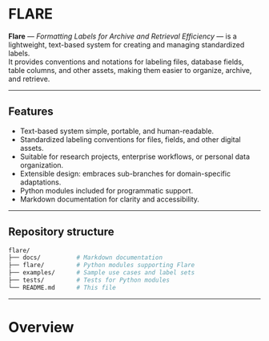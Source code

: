 # FLARE

**Flare** — *Formatting Labels for Archive and Retrieval Efficiency* — is a lightweight, text-based system for creating and managing standardized labels.  
It provides conventions and notations for labeling files, database fields, table columns, and other assets, making them easier to organize, archive, and retrieve.

---

## Features

- Text-based system simple, portable, and human-readable.  
- Standardized labeling conventions for files, fields, and other digital assets.  
- Suitable for research projects, enterprise workflows, or personal data organization.  
- Extensible design: embraces sub-branches for domain-specific adaptations.  
- Python modules included for programmatic support.  
- Markdown documentation for clarity and accessibility.

---

## Repository structure

```bash
flare/
├── docs/          # Markdown documentation
├── flare/         # Python modules supporting Flare
├── examples/      # Sample use cases and label sets
├── tests/         # Tests for Python modules
└── README.md      # This file
```

---

# Overview


